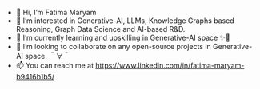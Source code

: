 - 👋 Hi, I’m Fatima Maryam
- 👀 I’m interested in Generative-AI, LLMs, Knowledge Graphs based Reasoning, Graph Data Science and AI-based R&D.
- 🌱 I’m currently learning and upskilling in Generative-AI space ✨🎉
- 💞️ I’m looking to collaborate on any open-source projects in Generative-AI space. ＾∀＾
- 📫 You can reach me at https://www.linkedin.com/in/fatima-maryam-b9416b1b5/

<!---
fatima-maryam-0001/fatima-maryam-0001 is a ✨ special ✨ repository because its `README.md` (this file) appears on your GitHub profile.
You can click the Preview link to take a look at your changes.
--->
